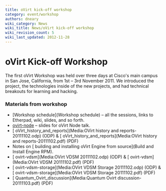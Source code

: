 ```yaml
---
title: oVirt kick-off workshop
category: event/workshop
authors: dneary
wiki_category: News
wiki_title: News/oVirt kick-off workshop
wiki_revision_count: 5
wiki_last_updated: 2012-11-28
---
```


# oVirt Kick-off Workshop

The first oVirt Workshop was held over three days at Cisco's main campus in San Jose, California, from 1st – 3rd November 2011. We introduced the project, the technologies inside of the new projects, and had technical breakouts for learning and hacking.

### Materials from workshop

*   [Workshop schedule](Workshop schedule) – all the sessions, links to Etherpad, wiki, slides, and so forth.
*   [ ovirt-node](Media:) – slides for oVirt Node talk.
*   [ oVirt_history_and_reports](Media:OVirt history and reports-20111102.odp) (ODP) & [ oVirt_history_and_reports](Media:OVirt history and reports-20111102.pdf) (PDF)
*   Notes on [ building and installing oVirt Engine from source](Build and Install Engine RPM).
*   [ ovirt-vdsm](Media:OVirt VDSM 20111102.odp) (ODP) & [ ovirt-vdsm](Media:OVirt VDSM 20111102.pdf) (PDF)
*   [ ovirt-vdsm-storage](Media:OVirt VDSM Storage 20111102.odp) (ODP) & [ ovirt-vdsm-storage](Media:OVirt VDSM Storage 20111102.pdf) (PDF)
*   [ Quantum_Ovirt_discussion](Media:Quantum Ovirt discussion-20111103.pdf) (PDF)
